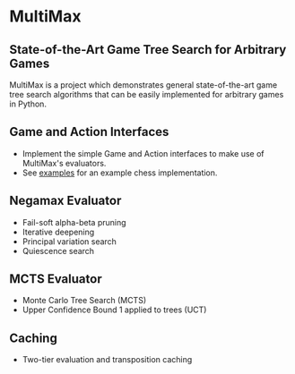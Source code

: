 # MultiMax
## State-of-the-Art Game Tree Search for Arbitrary Games
MultiMax is a project which demonstrates general state-of-the-art game tree search algorithms that can be easily implemented for arbitrary games in Python.

## Game and Action Interfaces

- Implement the simple Game and Action interfaces to make use of MultiMax's evaluators.
- See [examples](multimax/examples) for an example chess implementation.

## Negamax Evaluator

- Fail-soft alpha-beta pruning
- Iterative deepening
- Principal variation search
- Quiescence search

## MCTS Evaluator

- Monte Carlo Tree Search (MCTS)
- Upper Confidence Bound 1 applied to trees (UCT)

## Caching

- Two-tier evaluation and transposition caching
